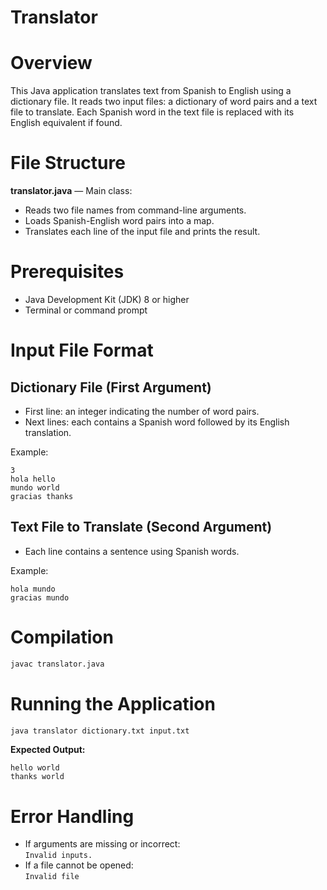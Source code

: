 # Translator

# Overview

This Java application translates text from Spanish to English using a dictionary file. It reads two input files: a dictionary of word pairs and a text file to translate. Each Spanish word in the text file is replaced with its English equivalent if found.

# File Structure

**translator.java** — Main class:
- Reads two file names from command-line arguments.
- Loads Spanish-English word pairs into a map.
- Translates each line of the input file and prints the result.

# Prerequisites

- Java Development Kit (JDK) 8 or higher
- Terminal or command prompt

# Input File Format

## Dictionary File (First Argument)

- First line: an integer indicating the number of word pairs.
- Next lines: each contains a Spanish word followed by its English translation.

Example:
```
3
hola hello
mundo world
gracias thanks
```

## Text File to Translate (Second Argument)

- Each line contains a sentence using Spanish words.

Example:
```
hola mundo
gracias mundo
```

# Compilation

```bash
javac translator.java
```

# Running the Application

```bash
java translator dictionary.txt input.txt
```

**Expected Output:**
```
hello world
thanks world
```

# Error Handling

- If arguments are missing or incorrect:  
  `Invalid inputs.`
- If a file cannot be opened:  
  `Invalid file`
